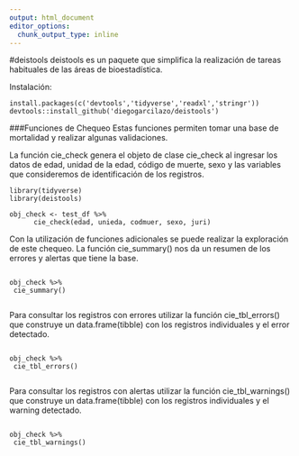 ```yaml
---
output: html_document
editor_options: 
  chunk_output_type: inline
---
```

#deistools
deistools es un paquete que simplifica la realización de tareas habituales de las áreas de bioestadística.

Instalación:
```{r}
install.packages(c('devtools','tidyverse','readxl','stringr'))
devtools::install_github('diegogarcilazo/deistools')
```

###Funciones de Chequeo
Estas funciones permiten tomar una base de mortalidad y realizar algunas validaciones.

La función cie_check genera el objeto de clase cie_check al ingresar los datos de edad, unidad de la edad, 
código de muerte, sexo y las variables que consideremos de identificación de los registros.

```{r}
library(tidyverse)
library(deistools)

obj_check <- test_df %>%
      cie_check(edad, unieda, codmuer, sexo, juri)
```

Con la utilización de funciones adicionales se puede realizar la exploración de este chequeo.
La función cie_summary() nos da un resumen de los errores y alertas que tiene la base.

```{r}

obj_check %>% 
 cie_summary()
 
```


Para consultar los registros con errores utilizar la función cie_tbl_errors() que construye un data.frame(tibble) con los registros individuales y el error detectado.
```{r}

obj_check %>% 
 cie_tbl_errors()
 
```

Para consultar los registros con alertas utilizar la función cie_tbl_warnings() que construye un data.frame(tibble) con los registros individuales y el warning detectado.
```{r}

obj_check %>% 
 cie_tbl_warnings()
 
```
